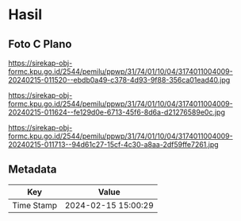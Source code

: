 # Hasil

## Foto C Plano

https://sirekap-obj-formc.kpu.go.id/2544/pemilu/ppwp/31/74/01/10/04/3174011004009-20240215-011520--ebdb0a49-c378-4d93-9f88-356ca01ead40.jpg

https://sirekap-obj-formc.kpu.go.id/2544/pemilu/ppwp/31/74/01/10/04/3174011004009-20240215-011624--fe129d0e-6713-45f6-8d6a-d21276589e0c.jpg

https://sirekap-obj-formc.kpu.go.id/2544/pemilu/ppwp/31/74/01/10/04/3174011004009-20240215-011713--94d61c27-15cf-4c30-a8aa-2df59ffe7261.jpg


## Metadata

| Key        | Value               |
| ---------- | ------------------- |
| Time Stamp | 2024-02-15 15:00:29 |



